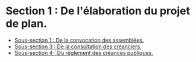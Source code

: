 # Section 1 : De l'élaboration du projet de plan.

- [Sous-section 1 : De la convocation des assemblées.](sous-section-1)
- [Sous-section 3 : De la consultation des créanciers.](sous-section-3)
- [Sous-section 4 : Du règlement des créances publiques.](sous-section-4)
